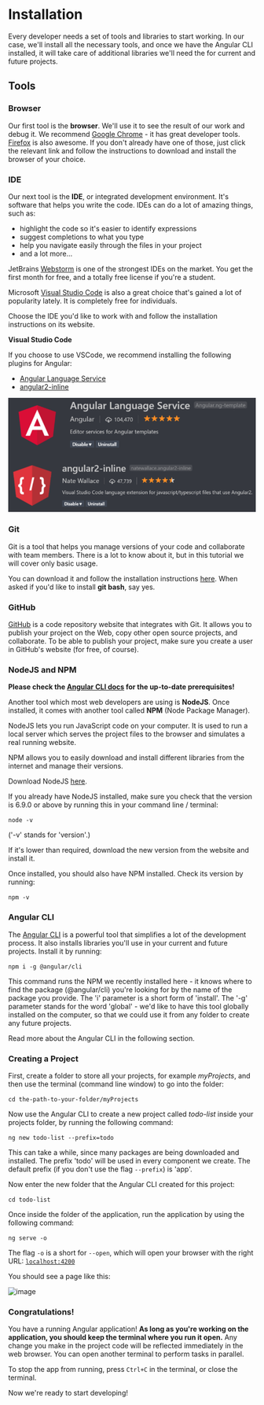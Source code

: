 # Installation

Every developer needs a set of tools and libraries to start working. In our case, we'll install all the necessary tools, and once we have the Angular CLI installed, it will take care of additional libraries we'll need the for current and future projects.

## Tools

### Browser

Our first tool is the **browser**. We'll use it to see the result of our work and debug it. We recommend [Google Chrome](https://www.google.com/chrome/browser/desktop/) - it has great developer tools. [Firefox](https://www.mozilla.org/en-US/firefox/new/) is also awesome. If you don't already have one of those, just click the relevant link and follow the instructions to download and install the browser of your choice.

### IDE

Our next tool is the **IDE**, or integrated development environment. It's software that helps you write the code. IDEs can do a lot of amazing things, such as:

* highlight the code so it's easier to identify expressions
* suggest completions to what you type
* help you navigate easily through the files in your project
* and a lot more...

JetBrains [Webstorm](https://www.jetbrains.com/webstorm/download/) is one of the strongest IDEs on the market. You get the first month for free, and a totally free license if you're a student.

Microsoft [Visual Studio Code](https://code.visualstudio.com/) is also a great choice that's gained a lot of popularity lately. It is completely free for individuals.

Choose the IDE you'd like to work with and follow the installation instructions on its website.

**Visual Studio Code**

If you choose to use VSCode, we recommend installing the following plugins for Angular:

- [Angular Language Service](https://marketplace.visualstudio.com/items?itemName=Angular.ng-template)
- [angular2-inline](https://marketplace.visualstudio.com/items?itemName=natewallace.angular2-inline)

![image](/assets/vscode-plugins.png)

### Git

Git is a tool that helps you manage versions of your code and collaborate with team members. There is a lot to know about it, but in this tutorial we will cover only basic usage.

You can download it and follow the installation instructions [here](https://git-scm.com/).
When asked if you'd like to install **git bash**, say yes.

### GitHub

[GitHub](https://github.com/) is a code repository website that integrates with Git. It allows you to publish your project on the Web, copy other open source projects, and collaborate. To be able to publish your project, make sure you create a user in GitHub's website (for free, of course).

### NodeJS and NPM

**Please check the [Angular CLI docs](https://github.com/angular/angular-cli#prerequisites) for the up-to-date prerequisites!**

Another tool which most web developers are using is **NodeJS**. Once installed, it comes with another tool called **NPM** (Node Package Manager).

NodeJS lets you run JavaScript code on your computer. It is used to run a local server which serves the project files to the browser and simulates a real running website.

NPM allows you to easily download and install different libraries from the internet and manage their versions.

Download NodeJS [here](https://nodejs.org/en/).

If you already have NodeJS installed, make sure you check that the version is 6.9.0 or above by running this in your command line / terminal:
```
node -v
```
\('-v' stands for 'version'.\)

If it's lower than required, download the new version from the website and install it.

Once installed, you should also have NPM installed. Check its version by running:
```
npm -v
```


### Angular CLI

The [Angular CLI](https://github.com/angular/angular-cli) is a powerful tool that simplifies a lot of the development process. It also installs libraries you'll use in your current and future projects. Install it by running:
```
npm i -g @angular/cli
```

This command runs the NPM we recently installed here - it knows where to find the package (@angular/cli) you're looking for by the name of the package you provide.
The 'i' parameter is a short form of 'install'.
The '-g' parameter stands for the word 'global' - we'd like to have this tool globally installed on the computer, so that we could use it from any folder to create any future projects.

Read more about the Angular CLI in the following section.

### Creating a Project

First, create a folder to store all your projects, for example _myProjects_, and then use the terminal (command line window) to go into the folder:
```
cd the-path-to-your-folder/myProjects
```

Now use the Angular CLI to create a new project called _todo-list_ inside your projects folder, by running the following command:
```
ng new todo-list --prefix=todo
```
This can take a while, since many packages are being downloaded and installed.
The prefix 'todo' will be used in every component we create. The default prefix (if you don't use the flag `--prefix`) is 'app'.

Now enter the new folder that the Angular CLI created for this project:
```
cd todo-list
```
Once inside the folder of the application, run the application by using the following command:
```
ng serve -o
```
The flag `-o` is a short for `--open`, which will open your browser with the right URL: [`localhost:4200`](http://localhost:4200)

You should see a page like this:

![image](/assets/installation-result.png)

### Congratulations!

You have a running Angular application! **As long as you're working on the application, you should keep the terminal where you run it open.** Any change you make in the project code will be reflected immediately in the web browser.
You can open another terminal to perform tasks in parallel.

To stop the app from running, press `Ctrl+C` in the terminal, or close the terminal.

Now we're ready to start developing!
